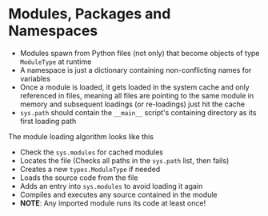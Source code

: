 # Modules, Packages and Namespaces

- Modules spawn from Python files (not only) that become objects of type `ModuleType` at runtime
- A namespace is just a dictionary containing non-conflicting names for variables
- Once a module is loaded, it gets loaded in the system cache and only referenced
in files, meaning all files are pointing to the same module in memory and subsequent
loadings (or re-loadings) just hit the cache
- `sys.path` should contain the `__main__` script's containing directory as its
first loading path

The module loading algorithm looks like this
- Check the `sys.modules` for cached modules
- Locates the file (Checks all paths in the `sys.path` list, then fails)
- Creates a new `types.ModuleType` if needed
- Loads the source code from the file
- Adds an entry into `sys.modules` to avoid loading it again
- Compiles and executes any source contained in the module
- **NOTE**: Any imported module runs its code at least once!